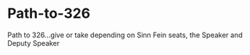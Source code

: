 # Path-to-326
Path to 326...give or take depending on Sinn Fein seats, the Speaker and Deputy Speaker
